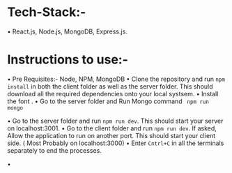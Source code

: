 # Tech-Stack:-
• React.js, Node.js, MongoDB, Express.js. 
# Instructions to use:-
• Pre Requisites:- Node, NPM, MongoDB
• Clone the repository and run ```npm install``` in both the client folder as well as the server folder. This should download all the required dependencies onto your local systsem.
• Install the font .
• Go to the server folder and Run Mongo command ``` npm run mongo``` 

<!-- Go to the BackEnd folder and create a new folder named "mongodb" and a subfolder named "data". Move to the "mongodb" folder and run the command ```mongod --dbpath=data --bind_ip 127.0.0.1``` -->

• Go to the server folder and run ```npm run dev```. This should start your server on localhost:3001.
• Go to the client folder and run ```npm run dev```. If asked, Allow the application to run on another port. This should start your client side. ( Most Probably on localhost:3000)
• Enter ```Cntrl+C``` in all the terminals separately to end the processes.

• <!-- For nodemailer to run, go to "mailer.js" in the server folder and update the email ID and password of the account you want to send mails from.
• You may add leaders, states and constituencies for testing purposes from the './leaders' and './states' endpoints on the server. -->
